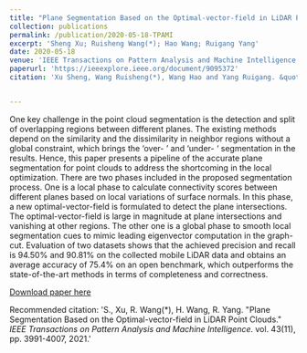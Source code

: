 ```yaml
---
title: "Plane Segmentation Based on the Optimal-vector-field in LiDAR Point Clouds"
collection: publications
permalink: /publication/2020-05-18-TPAMI
excerpt: 'Sheng Xu; Ruisheng Wang(*); Hao Wang; Ruigang Yang'
date: 2020-05-18
venue: 'IEEE Transactions on Pattern Analysis and Machine Intelligence'
paperurl: 'https://ieeexplore.ieee.org/document/9095372'
citation: 'Xu Sheng, Wang Ruisheng(*), Wang Hao and Yang Ruigang. &quot;Plane Segmentation Based on the Optimal-vector-field in LiDAR Point Clouds.&quot; <i>IEEE Transactions on Pattern Analysis and Machine Intelligence</i>. vol. 43(11), pp. 3991-4007, 2021, doi: 10.1109/TPAMI.2020.2994935.'


---
```

One key challenge in the point cloud segmentation is the detection and split of overlapping regions between different planes. The existing methods depend on the similarity and the dissimilarity in neighbor regions without a global constraint, which brings the ‘over- ’ and ‘under- ‘ segmentation in the results. Hence, this paper presents a pipeline of the accurate plane segmentation for point clouds to address the shortcoming in the local optimization. There are two phases included in the proposed segmentation process. One is a local phase to calculate connectivity scores between different planes based on local variations of surface normals. In this phase, a new optimal-vector-field is formulated to detect the plane intersections. The optimal-vector-field is large in magnitude at plane intersections and vanishing at other regions. The other one is a global phase to smooth local segmentation cues to mimic leading eigenvector computation in the graph-cut. Evaluation of two datasets shows that the achieved precision and recall is 94.50% and 90.81% on the collected mobile LiDAR data and obtains an average accuracy of 75.4% on an open benchmark, which outperforms the state-of-the-art methods in terms of completeness and correctness.

[Download paper here](http://lostagex.github.io/files/2020-05-18-TPAMI.pdf)

Recommended citation: 'S., Xu, R. Wang(*), H. Wang, R. Yang. &quot;Plane Segmentation Based on the Optimal-vector-field in LiDAR Point Clouds.&quot; <i>IEEE Transactions on Pattern Analysis and Machine Intelligence</i>. vol. 43(11), pp. 3991-4007, 2021.'




